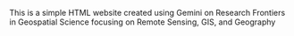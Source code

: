 This is a simple HTML website created using Gemini on Research Frontiers in Geospatial Science focusing on Remote Sensing, GIS, and Geography
